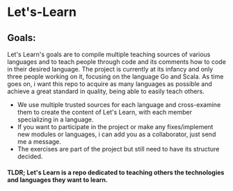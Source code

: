 # Let's-Learn

## Goals:

Let's Learn's goals are to compile multiple teaching sources of various languages and to teach people through code and its comments how to code in their desired language.
The project is currently at its infancy and only three people working on it, focusing on the language Go and Scala.
As time goes on, i want this repo to acquire as many languages as possible and achieve a great standard in quality, being able to easily teach others.

- We use multiple trusted sources for each language and cross-examine them to create the content of Let's Learn, with each member specializing in a language.
- If you want to participate in the project or make any fixes/implement new modules or languages, i can add you as a collaborator, just send me a message.
- The exercises are part of the project but still need to have its structure decided.

#### TLDR; Let's Learn is a repo dedicated to teaching others the technologies and languages they want to learn.
